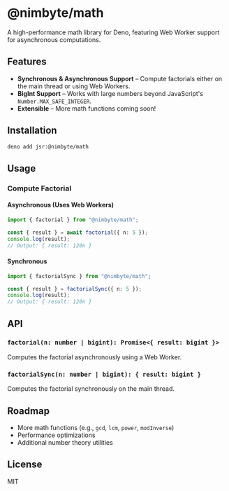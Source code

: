# @nimbyte/math

A high-performance math library for Deno, featuring Web Worker support for asynchronous computations.

## Features

- **Synchronous & Asynchronous Support** – Compute factorials either on the main thread or using Web Workers.
- **BigInt Support** – Works with large numbers beyond JavaScript's `Number.MAX_SAFE_INTEGER`.
- **Extensible** – More math functions coming soon!

## Installation

```sh
deno add jsr:@nimbyte/math
```

## Usage

### Compute Factorial

#### Asynchronous (Uses Web Workers)

```ts
import { factorial } from "@nimbyte/math";

const { result } = await factorial({ n: 5 });
console.log(result);
// Output: { result: 120n }
```

#### Synchronous

```ts
import { factorialSync } from "@nimbyte/math";

const { result } = factorialSync({ n: 5 });
console.log(result);
// Output: { result: 120n }
```

## API

### `factorial(n: number | bigint): Promise<{ result: bigint }>`

Computes the factorial asynchronously using a Web Worker.

### `factorialSync(n: number | bigint): { result: bigint }`

Computes the factorial synchronously on the main thread.

## Roadmap

- More math functions (e.g., `gcd`, `lcm`, `power`, `modInverse`)
- Performance optimizations
- Additional number theory utilities

## License

MIT
